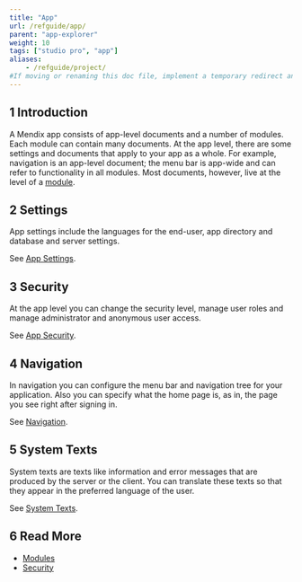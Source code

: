 ```yaml
---
title: "App"
url: /refguide/app/
parent: "app-explorer"
weight: 10
tags: ["studio pro", "app"]
aliases:
    - /refguide/project/
#If moving or renaming this doc file, implement a temporary redirect and let the respective team know they should update the URL in the product. See Mapping to Products for more details.
---
```


## 1 Introduction

A Mendix app consists of app-level documents and a number of modules. Each module can contain many documents. At the app level, there are some settings and documents that apply to your app as a whole. For example, navigation is an app-level document; the menu bar is app-wide and can refer to functionality in all modules. Most documents, however, live at the level of a [module](/refguide/modules/).

## 2 Settings

App settings include the languages for the end-user, app directory and database and server settings.

See [App Settings](/refguide/app-settings/).

## 3 Security

At the app level you can change the security level, manage user roles and manage administrator and anonymous user access.

See [App Security](/refguide/app-security/).

## 4 Navigation

In navigation you can configure the menu bar and navigation tree for your application. Also you can specify what the home page is, as in, the page you see right after signing in.

See [Navigation](/refguide/navigation/).

## 5 System Texts

System texts are texts like information and error messages that are produced by the server or the client. You can translate these texts so that they appear in the preferred language of the user.

See [System Texts](/refguide/system-texts/).

## 6 Read More

* [Modules](/refguide/modules/)
* [Security](/refguide/security/)